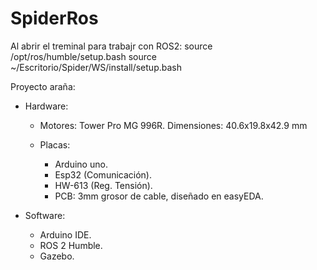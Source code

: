 # SpiderRos

Al abrir el treminal para trabajr con ROS2:
source /opt/ros/humble/setup.bash
source ~/Escritorio/Spider/WS/install/setup.bash

Proyecto araña:

+ Hardware:

    - Motores: Tower Pro MG 996R. Dimensiones: 40.6x19.8x42.9 mm

    - Placas:
        * Arduino uno.
        * Esp32 (Comunicación).
        * HW-613 (Reg. Tensión).
        * PCB: 3mm grosor de cable, diseñado en easyEDA.

+ Software:
    - Arduino IDE.
    - ROS 2 Humble.
    - Gazebo.
